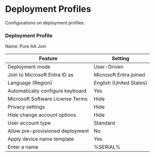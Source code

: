 # Deployment Profiles
Configurations on deployment profiles.

### Deployment Profile
Name: Pure AA Join

| Feature                                 | Setting                      |
|-----------------------------------------|------------------------------|
| Deployment mode                         | User-Driven                  |
| Join to Microsoft Entra ID as           | Microsoft Entra joined       |
| Language (Region)                       | English (United States)      |
| Automatically configure keyboard        | Yes                          |
| Microsoft Software License Terms        | Hide                         |
| Privacy settings                        | Hide                         |
| Hide change account options             | Hide                         |
| User account type                       | Standard                     |
| Allow pre-provisioned deployment        | No                           |
| Apply device name template              | Yes                          |
| Enter a name                            | %SERIAL%                     |
